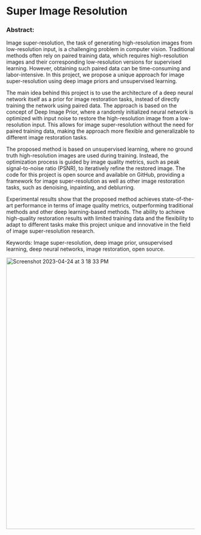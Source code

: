 # Super Image Resolution

### Abstract:
Image super-resolution, the task of generating high-resolution images from low-resolution input, is a challenging problem in computer vision. Traditional methods often rely on paired training data, which requires high-resolution images and their corresponding low-resolution versions for supervised learning. However, obtaining such paired data can be time-consuming and labor-intensive. In this project, we propose a unique approach for image super-resolution using deep image priors and unsupervised learning.

The main idea behind this project is to use the architecture of a deep neural network itself as a prior for image restoration tasks, instead of directly training the network using paired data. The approach is based on the concept of Deep Image Prior, where a randomly initialized neural network is optimized with input noise to restore the high-resolution image from a low-resolution input. This allows for image super-resolution without the need for paired training data, making the approach more flexible and generalizable to different image restoration tasks.

The proposed method is based on unsupervised learning, where no ground truth high-resolution images are used during training. Instead, the optimization process is guided by image quality metrics, such as peak signal-to-noise ratio (PSNR), to iteratively refine the restored image. The code for this project is open source and available on GitHub, providing a framework for image super-resolution as well as other image restoration tasks, such as denoising, inpainting, and deblurring.

Experimental results show that the proposed method achieves state-of-the-art performance in terms of image quality metrics, outperforming traditional methods and other deep learning-based methods. The ability to achieve high-quality restoration results with limited training data and the flexibility to adapt to different tasks make this project unique and innovative in the field of image super-resolution research.

Keywords: Image super-resolution, deep image prior, unsupervised learning, deep neural networks, image restoration, open source.

<img width="723" alt="Screenshot 2023-04-24 at 3 18 33 PM" src="https://user-images.githubusercontent.com/68138315/233962004-5bce122a-f312-44b2-8491-96d859a0a4dc.png">
